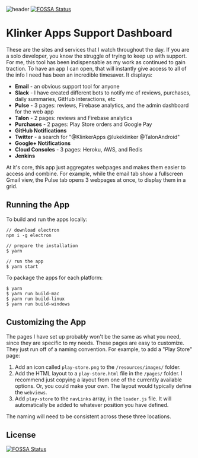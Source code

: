 ![header](/artwork/header.png)
[![FOSSA Status](https://app.fossa.io/api/projects/git%2Bgithub.com%2Fsebawyrzysk%2Fsupport-dashboard-desktop.svg?type=shield)](https://app.fossa.io/projects/git%2Bgithub.com%2Fsebawyrzysk%2Fsupport-dashboard-desktop?ref=badge_shield)

# Klinker Apps Support Dashboard

These are the sites and services that I watch throughout the day. If you are a solo developer, you know the struggle of trying to keep up with support. For me, this tool has been indispensable as my work as continued to gain traction. To have an app I can open, that will instantly give access to all of the info I need has been an incredible timesaver. It displays:

* **Email** - an obvious support tool for anyone
* **Slack** - I have created different bots to notify me of reviews, purchases, daily summaries, GitHub interactions, etc
* **Pulse** - 3 pages: reviews, Firebase analytics, and the admin dashboard for the web app
* **Talon** - 2 pages: reviews and Firebase analytics
* **Purchases** - 2 pages: Play Store orders and Google Pay
* **GitHub Notifications**
* **Twitter** - a search for "@KlinkerApps @lukeklinker @TalonAndroid"
* **Google+ Notifications**
* **Cloud Consoles** - 3 pages: Heroku, AWS, and Redis
* **Jenkins**

At it's core, this app just aggregates webpages and makes them easier to access and combine. For example, while the email tab show a fullscreen Gmail view, the Pulse tab opens 3 webpages at once, to display them in a grid.

## Running the App

To build and run the apps locally:

```
// download electron
npm i -g electron

// prepare the installation
$ yarn

// run the app
$ yarn start
```

To package the apps for each platform:

```
$ yarn
$ yarn run build-mac
$ yarn run build-linux
$ yarn run build-windows
```

## Customizing the App

The pages I have set up probably won't be the same as what you need, since they are specific to my needs. These pages are easy to customize. They just run off of a naming convention. For example, to add a "Play Store" page:

1. Add an icon called `play-store.png` to the `/resources/images/` folder.
2. Add the HTML layout to a `play-store.html` file in the `/pages/` folder. I recommend just copying a layout from one of the currently available options. Or, you could make your own. The layout would typically define the `webviews`.
3. Add `play-store` to the `navLinks` array, in the `loader.js` file. It will automatically be added to whatever position you have defined.

The naming will need to be consistent across these three locations.


## License
[![FOSSA Status](https://app.fossa.io/api/projects/git%2Bgithub.com%2Fsebawyrzysk%2Fsupport-dashboard-desktop.svg?type=large)](https://app.fossa.io/projects/git%2Bgithub.com%2Fsebawyrzysk%2Fsupport-dashboard-desktop?ref=badge_large)